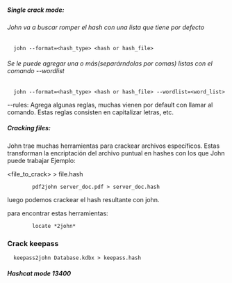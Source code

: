 
##### Single crack mode:
###### John va a buscar romper el hash con una lista que tiene por defecto
      john --format=<hash_type> <hash or hash_file>

###### Se le puede agregar una o más(separárndolas por comas) listas con el comando --wordlist
      john --format=<hash_type> <hash or hash_file> --wordlist=<word_list>

--rules:
Agrega algunas reglas, muchas vienen por default con llamar al comando. Estas reglas consisten en capitalizar letras, etc.

##### Cracking files:
John trae muchas herramientas para crackear archivos específicos. Estas transforman la encriptación del archivo puntual en hashes con los que John puede trabajar
Ejemplo:

 <tool> <file_to_crack> > file.hash

 
            pdf2john server_doc.pdf > server_doc.hash

luego podemos crackear el hash resultante con john.


para encontrar estas herramientas: 

            locate *2john*

### Crack keepass

      keepass2john Database.kdbx > keepass.hash

##### Hashcat mode 13400
